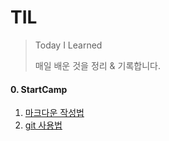 # TIL

> Today I Learned
>
> 매일 배운 것을 정리 & 기록합니다.



#### 0. StartCamp

1. [마크다운 작성법](https://github.com/SJ12896/TIL/blob/master/startcamp/day1/markdown.md) 
2. [git 사용법](https://github.com/SJ12896/TIL/blob/master/startcamp/day3/git.md)



